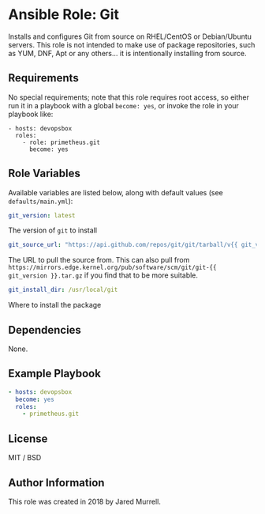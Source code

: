 # Ansible Role: Git

Installs and configures Git from source on RHEL/CentOS or Debian/Ubuntu servers. This role is not intended to make use of package repositories, such as YUM, DNF, Apt or any others... it is intentionally installing from source.

## Requirements

No special requirements; note that this role requires root access, so either run it in a playbook with a global `become: yes`, or invoke the role in your playbook like:

    - hosts: devopsbox
      roles:
        - role: primetheus.git
          become: yes

## Role Variables

Available variables are listed below, along with default values (see `defaults/main.yml`):

```yaml
git_version: latest
```
The version of `git` to install
```yaml
git_source_url: "https://api.github.com/repos/git/git/tarball/v{{ git_version }}"
```
The URL to pull the source from. This can also pull from `https://mirrors.edge.kernel.org/pub/software/scm/git/git-{{ git_version }}.tar.gz` if you find that to be more suitable.
```yaml
git_install_dir: /usr/local/git
```
Where to install the package

## Dependencies

None.

## Example Playbook
```yaml
- hosts: devopsbox
  become: yes
  roles:
    - primetheus.git
```

## License

MIT / BSD

## Author Information

This role was created in 2018 by Jared Murrell.
